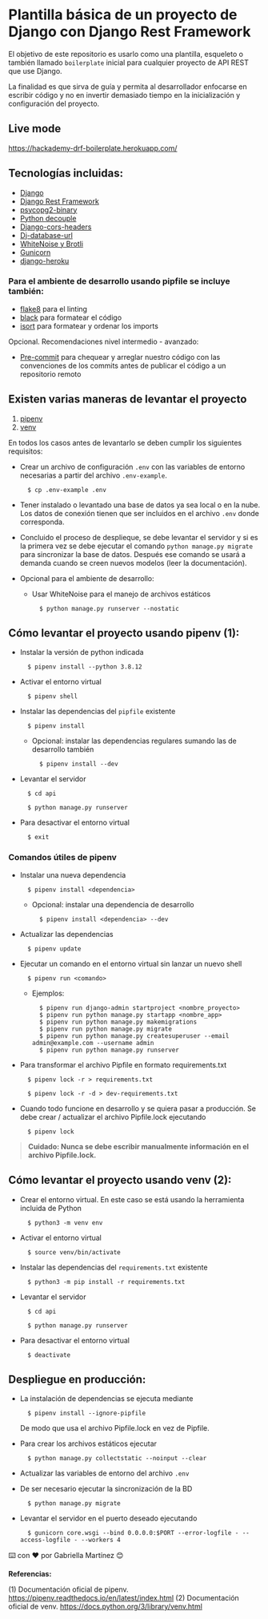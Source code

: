 # Plantilla básica de un proyecto de Django con Django Rest Framework

El objetivo de este repositorio es usarlo como una plantilla, esqueleto o también llamado `boilerplate` inicial para cualquier proyecto de API REST que use Django.

La finalidad es que sirva de guía y permita al desarrollador enfocarse en escribir código y no en invertir demasiado tiempo en la inicialización y configuración del proyecto.

## Live mode

https://hackademy-drf-boilerplate.herokuapp.com/

## Tecnologías incluidas:
- [Django](https://www.djangoproject.com/)
- [Django Rest Framework](https://www.django-rest-framework.org/)
- [psycopg2-binary](https://pypi.org/project/psycopg2-binary/)
- [Python decouple](https://pypi.org/project/python-decouple/)
- [Django-cors-headers](https://pypi.org/project/django-cors-headers/)
- [Dj-database-url](https://pypi.org/project/dj-database-url/)
- [WhiteNoise y Brotli](https://pypi.org/project/whitenoise/)
- [Gunicorn](https://pypi.org/project/gunicorn/)
- [django-heroku](https://pypi.org/project/django-heroku/)

### Para el ambiente de desarrollo usando pipfile se incluye también:
- [flake8](https://pypi.org/project/flake8/) para el linting
- [black](https://pypi.org/project/black/) para formatear el código
- [isort](https://pypi.org/project/isort/) para formatear y ordenar los imports

Opcional. Recomendaciones nivel intermedio - avanzado:
- [Pre-commit](https://pre-commit.com/) para chequear y arreglar nuestro código con las convenciones de los commits antes de publicar el código a un repositorio remoto


## Existen varias maneras de levantar el proyecto
1. [pipenv](#)
2. [venv](#)

En todos los casos antes de levantarlo se deben cumplir los siguientes requisitos:

- Crear un archivo de configuración `.env` con las variables de entorno necesarias a partir del archivo `.env-example`.

        $ cp .env-example .env

- Tener instalado o levantado una base de datos ya sea local o en la nube. Los datos de conexión tienen que ser incluidos en el archivo `.env` donde corresponda.

- Concluido el proceso de desplieque, se debe levantar el servidor y si es la primera vez se debe ejecutar el comando `python manage.py migrate` para sincronizar la base de datos. Después ese comando se usará a demanda cuando se creen nuevos modelos (leer la documentación).

- Opcional para el ambiente de desarrollo:

    - Usar WhiteNoise para el manejo de archivos estáticos

            $ python manage.py runserver --nostatic

## Cómo levantar el proyecto usando pipenv (1):

- Instalar la versión de python indicada

        $ pipenv install --python 3.8.12

- Activar el entorno virtual

        $ pipenv shell

- Instalar las dependencias del `pipfile` existente

        $ pipenv install

    - Opcional: instalar las dependencias regulares sumando las de desarrollo también

            $ pipenv install --dev

- Levantar el servidor

        $ cd api

        $ python manage.py runserver

- Para desactivar el entorno virtual

        $ exit

### Comandos útiles de pipenv

- Instalar una nueva dependencia

        $ pipenv install <dependencia>

    - Opcional: instalar una dependencia de desarrollo

            $ pipenv install <dependencia> --dev

- Actualizar las dependencias

        $ pipenv update

- Ejecutar un comando en el entorno virtual sin lanzar un nuevo shell

        $ pipenv run <comando>

    - Ejemplos:

            $ pipenv run django-admin startproject <nombre_proyecto>
            $ pipenv run python manage.py startapp <nombre_app>
            $ pipenv run python manage.py makemigrations
            $ pipenv run python manage.py migrate
            $ pipenv run python manage.py createsuperuser --email admin@example.com --username admin
            $ pipenv run python manage.py runserver

- Para transformar el archivo Pipfile en formato requirements.txt

        $ pipenv lock -r > requirements.txt

        $ pipenv lock -r -d > dev-requirements.txt

- Cuando todo funcione en desarrollo y se quiera pasar a producción. Se debe crear / actualizar el archivo Pipfile.lock ejecutando

        $ pipenv lock

> **Cuidado: Nunca se debe escribir manualmente información en el archivo Pipfile.lock.**


## Cómo levantar el proyecto usando venv (2):

- Crear el entorno virtual. En este caso se está usando la herramienta incluida de Python

        $ python3 -m venv env

- Activar el entorno virtual

        $ source venv/bin/activate

- Instalar las dependencias del `requirements.txt` existente

        $ python3 -m pip install -r requirements.txt

- Levantar el servidor

        $ cd api

        $ python manage.py runserver

- Para desactivar el entorno virtual

        $ deactivate


## Despliegue en producción:

- La instalación de dependencias se ejecuta mediante

        $ pipenv install --ignore-pipfile

    De modo que usa el archivo Pipfile.lock en vez de Pipfile.

- Para crear los archivos estáticos ejecutar

        $ python manage.py collectstatic --noinput --clear

- Actualizar las variables de entorno del archivo `.env`

- De ser necesario ejecutar la sincronización de la BD

        $ python manage.py migrate

- Levantar el servidor en el puerto deseado ejecutando

        $ gunicorn core.wsgi --bind 0.0.0.0:$PORT --error-logfile - --access-logfile - --workers 4


⌨️ con ❤️ por Gabriella Martínez 😊


**Referencias:**

(1) Documentación oficial de pipenv. https://pipenv.readthedocs.io/en/latest/index.html
(2) Documentación oficial de venv. https://docs.python.org/3/library/venv.html
